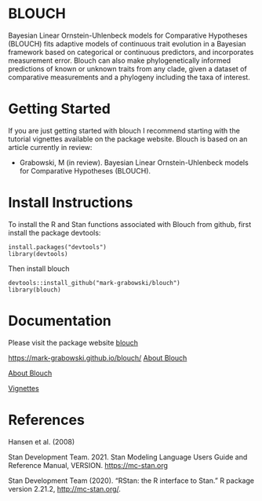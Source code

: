 # BLOUCH
Bayesian Linear Ornstein-Uhlenbeck models for Comparative Hypotheses (BLOUCH) fits adaptive models of continuous trait evolution in a Bayesian framework based on categorical or continuous predictors, and incorporates measurement error. Blouch can also make phylogenetically informed predictions of known or unknown traits from any clade, given a dataset of comparative measurements and a phylogeny including the taxa of interest.

# Getting Started
If you are just getting started with blouch I recommend starting with the tutorial vignettes available on the package website. Blouch is based on an article currently in review:

+ Grabowski, M (in review). Bayesian Linear Ornstein-Uhlenbeck models for Comparative Hypotheses (BLOUCH).

# Install Instructions
To install the R and Stan functions associated with Blouch from github, first install the package devtools:
```{r}
install.packages("devtools")
library(devtools)
```
Then install blouch
```{r}
devtools::install_github("mark-grabowski/blouch")
library(blouch)
```

# Documentation
Please visit the package website <a href="https://mark-grabowski.github.io/blouch/" title="here.">blouch</a>

https://mark-grabowski.github.io/blouch/
<a href="https://github.com/mark-grabowski/blouch/about.html" title="About Blouch">About Blouch</a>


<a href="https://github.com/mark-grabowski/blouch/about.html" title="About Blouch">About Blouch</a>



<a href="https://github.com/mark-grabowski/blouch/vignettes.html" title="Vignettes">Vignettes</a>

# References
Hansen et al. (2008)

Stan Development Team. 2021. Stan Modeling Language Users Guide and Reference Manual, VERSION. https://mc-stan.org

Stan Development Team (2020). “RStan: the R interface to Stan.” R package version 2.21.2, http://mc-stan.org/.

